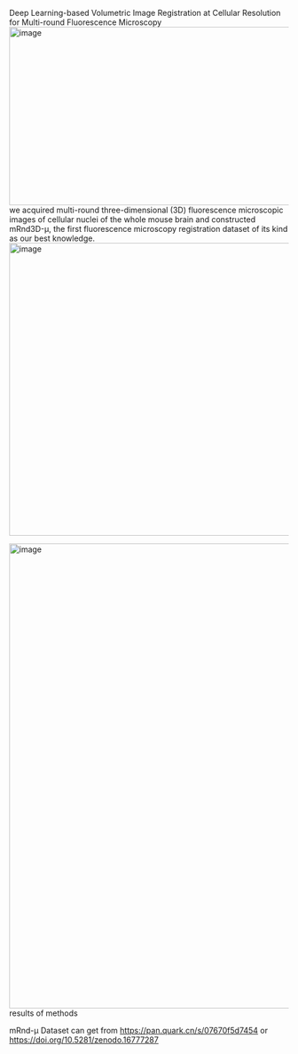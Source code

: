 Deep Learning-based Volumetric Image Registration at Cellular Resolution for Multi-round Fluorescence Microscopy
<img width="1044" height="321" alt="image" src="https://github.com/user-attachments/assets/b6ca1347-ba87-4fb3-93b5-95387fd08726" />
we acquired multi-round three-dimensional (3D) fluorescence microscopic images of cellular nuclei of the whole mouse brain and constructed mRnd3D-μ, the first fluorescence microscopy registration dataset of its kind as our best knowledge.
<img width="1053" height="527" alt="image" src="https://github.com/user-attachments/assets/e3bda934-72c0-4230-8e7b-4e4fa7d89230" />

<img width="1046" height="837" alt="image" src="https://github.com/user-attachments/assets/86b1251e-0469-4f01-ac1f-95d8d1d2af86" />
results of methods

mRnd-μ Dataset can get from https://pan.quark.cn/s/07670f5d7454 or https://doi.org/10.5281/zenodo.16777287
